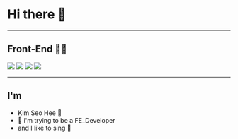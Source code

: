 # Hi there 🙋

<hr/>

## Front-End 👩‍💻
<img src="https://img.shields.io/badge/-HTML-%23f0d7b0?style=flat-square&logo=HTML5&logoColor=white">
<img src="https://img.shields.io/badge/-CSS-%23d7b0f0?style=flat-square&logo=CSS3&logoColor=white"/>
<img src="https://img.shields.io/badge/-Javascript-%23ec9d93?style=flat-square&logo=JavaScript&logoColor=white"/>
<img src="https://img.shields.io/badge/-React-%23b0e9f0?style=flat-square&logo=React&logoColor=white"/>

<hr/>

## I'm
+  Kim Seo Hee 🙌
+ 🐤 i'm trying to be a FE_Developer
+ and I like to sing 🎵





